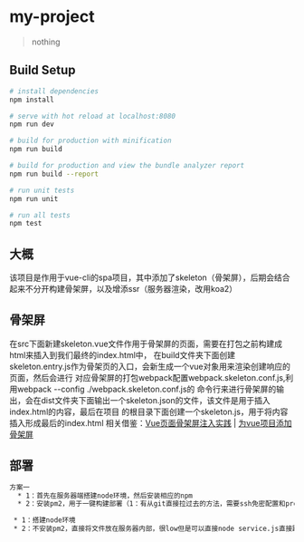 # my-project

> nothing

## Build Setup

``` bash
# install dependencies
npm install

# serve with hot reload at localhost:8080
npm run dev

# build for production with minification
npm run build

# build for production and view the bundle analyzer report
npm run build --report

# run unit tests
npm run unit

# run all tests
npm test
```

## 大概
  该项目是作用于vue-cli的spa项目，其中添加了skeleton（骨架屏），后期会结合起来不分开构建骨架屏，以及增添ssr（服务器渲染，改用koa2）

## 骨架屏
  在src下面新建skeleton.vue文件作用于骨架屏的页面，需要在打包之前构建成html来插入到我们最终的index.html中，
  在build文件夹下面创建skeleton.entry.js作为骨架页的入口，会新生成一个vue对象用来渲染创建响应的页面，然后会进行
  对应骨架屏的打包webpack配置webpack.skeleton.conf.js,利用webpack --config ./webpack.skeleton.conf.js的
  命令行来进行骨架屏的输出，会在dist文件夹下面输出一个skeleton.json的文件，该文件是用于插入index.html的内容，最后在项目
  的根目录下面创建一个skeleton.js，用于将内容插入形成最后的index.html
  相关借鉴：[Vue页面骨架屏注入实践](https://segmentfault.com/a/1190000014832185?utm_source=channel-hottest#articleHeader0) |
          [为vue项目添加骨架屏](https://xiaoiver.github.io/coding/2017/07/30/%E4%B8%BAvue%E9%A1%B9%E7%9B%AE%E6%B7%BB%E5%8A%A0%E9%AA%A8%E6%9E%B6%E5%B1%8F.html)
## 部署
``` bash
方案一
  * 1：首先在服务器端搭建node环境，然后安装相应的npm
  * 2：安装pm2，用于一键构建部署（1：有从git直接拉过去的方法，需要ssh免密配置和processes.json配置pm2的方法，2：有直接将dist文件放在服务器中使用pm2直接运行server.js的方法）
 ```
 ```bash
  * 1：搭建node环境
  * 2：不安装pm2，直接将文件放在服务器内部，很low但是可以直接node service.js直接跑起来
 ```
